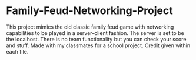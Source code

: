 # Family-Feud-Networking-Project
This project mimics the old classic family feud game with networking capabilities to be played in a server-client fashion.
The server is set to be the localhost. There is no team functionality but you can check your score and stuff. Made with my classmates
for a school project. Credit given within each file.
